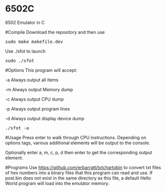# 6502C
6502 Emulator in C

#Compile
Download the repository and then use

<pre>sudo make makefile.dev</pre>

Use ./sfot to launch

<pre>sudo ./sfot</pre>

#Options
This program will accept:

-a Always output all items

-m Always output Memory dump

-c Always output CPU dump

-p Always output program lines

-d Always output display device dump

<pre>./sfot -a</pre>

#Usage
Press enter to walk through CPU instructions. Depending on options tags, various additional elements will be output to the console.

Optionally enter a, m, c, p, d then enter to get the corresponding output element.

#Programs
Use https://github.com/erbarratt/txtchartobin to convert txt files of hex numbers into a binary files that this program can read and use. 
If post.bin does not exist in the same directory as this file, a default Hello World program will load into the emulator memory.
